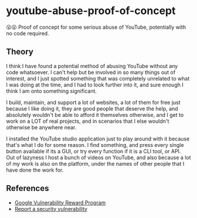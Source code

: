 # youtube-abuse-proof-of-concept
😮😮 Proof of concept for some serious abuse of YouTube, potentially with no code required.

## Theory

I think I have found a potential method of abusing YouTube without any code whatsoever. I can't help but be involved in so many things out of interest, and I just spotted something that was completely unrelated to what I was doing at the time, and I had to look further into it, and sure enough I think I am onto something significant.

I build, maintain, and support a lot of websites, a lot of them for free just because I like doing it, they are good people that deserve the help, and absolutely wouldn't be able to afford it themselves otherwise, and I get to work on a LOT of real projects, and in scenarios that I else wouldn't otherwise be anywhere near.

I installed the YouTube studio application just to play around with it because that's what I do for some reason. I find something, and press every single button available if its a GUI, or try every function if it is a CLI tool, or API. Out of lazyness I host a bunch of videos on YouTube, and also because a lot of my work is also on the platform, under the names of other people that I have done the work for.

## References

- [Google Vulnerability Reward Program](https://www.google.com/about/appsecurity/reward-program/index.html)
- [Report a security vulnerability](https://www.google.com/appserve/security-bugs/m2/new)
